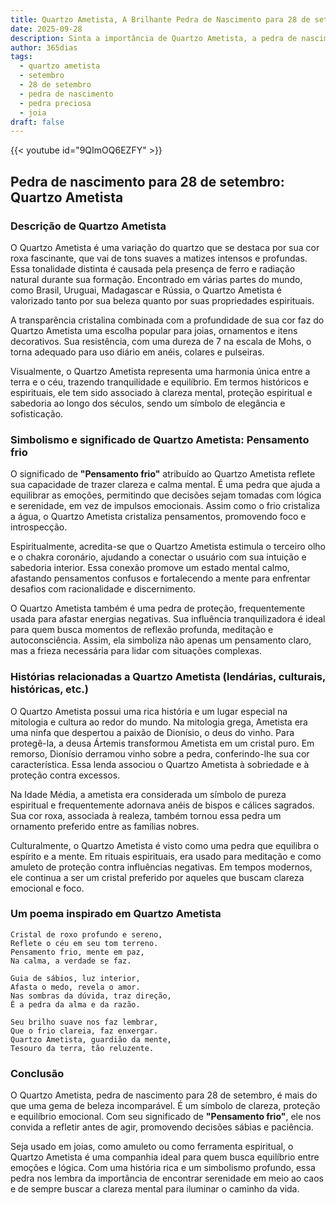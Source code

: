 ```yaml
---
title: Quartzo Ametista, A Brilhante Pedra de Nascimento para 28 de setembro
date: 2025-09-28
description: Sinta a importância de Quartzo Ametista, a pedra de nascimento de 28 de setembro que simboliza Pensamento frio. Deixe que sua beleza e significado iluminem seu dia.
author: 365dias
tags:
  - quartzo ametista
  - setembro
  - 28 de setembro
  - pedra de nascimento
  - pedra preciosa
  - joia
draft: false
---
```


{{< youtube id="9QImOQ6EZFY" >}}

## Pedra de nascimento para 28 de setembro: Quartzo Ametista

### Descrição de Quartzo Ametista

O Quartzo Ametista é uma variação do quartzo que se destaca por sua cor roxa fascinante, que vai de tons suaves a matizes intensos e profundas. Essa tonalidade distinta é causada pela presença de ferro e radiação natural durante sua formação. Encontrado em várias partes do mundo, como Brasil, Uruguai, Madagascar e Rússia, o Quartzo Ametista é valorizado tanto por sua beleza quanto por suas propriedades espirituais.

A transparência cristalina combinada com a profundidade de sua cor faz do Quartzo Ametista uma escolha popular para joias, ornamentos e itens decorativos. Sua resistência, com uma dureza de 7 na escala de Mohs, o torna adequado para uso diário em anéis, colares e pulseiras.

Visualmente, o Quartzo Ametista representa uma harmonia única entre a terra e o céu, trazendo tranquilidade e equilíbrio. Em termos históricos e espirituais, ele tem sido associado à clareza mental, proteção espiritual e sabedoria ao longo dos séculos, sendo um símbolo de elegância e sofisticação.

### Simbolismo e significado de Quartzo Ametista: Pensamento frio

O significado de **"Pensamento frio"** atribuído ao Quartzo Ametista reflete sua capacidade de trazer clareza e calma mental. É uma pedra que ajuda a equilibrar as emoções, permitindo que decisões sejam tomadas com lógica e serenidade, em vez de impulsos emocionais. Assim como o frio cristaliza a água, o Quartzo Ametista cristaliza pensamentos, promovendo foco e introspecção.

Espiritualmente, acredita-se que o Quartzo Ametista estimula o terceiro olho e o chakra coronário, ajudando a conectar o usuário com sua intuição e sabedoria interior. Essa conexão promove um estado mental calmo, afastando pensamentos confusos e fortalecendo a mente para enfrentar desafios com racionalidade e discernimento.

O Quartzo Ametista também é uma pedra de proteção, frequentemente usada para afastar energias negativas. Sua influência tranquilizadora é ideal para quem busca momentos de reflexão profunda, meditação e autoconsciência. Assim, ela simboliza não apenas um pensamento claro, mas a frieza necessária para lidar com situações complexas.

### Histórias relacionadas a Quartzo Ametista (lendárias, culturais, históricas, etc.)

O Quartzo Ametista possui uma rica história e um lugar especial na mitologia e cultura ao redor do mundo. Na mitologia grega, Ametista era uma ninfa que despertou a paixão de Dionísio, o deus do vinho. Para protegê-la, a deusa Ártemis transformou Ametista em um cristal puro. Em remorso, Dionísio derramou vinho sobre a pedra, conferindo-lhe sua cor característica. Essa lenda associou o Quartzo Ametista à sobriedade e à proteção contra excessos.

Na Idade Média, a ametista era considerada um símbolo de pureza espiritual e frequentemente adornava anéis de bispos e cálices sagrados. Sua cor roxa, associada à realeza, também tornou essa pedra um ornamento preferido entre as famílias nobres.

Culturalmente, o Quartzo Ametista é visto como uma pedra que equilibra o espírito e a mente. Em rituais espirituais, era usado para meditação e como amuleto de proteção contra influências negativas. Em tempos modernos, ele continua a ser um cristal preferido por aqueles que buscam clareza emocional e foco.

### Um poema inspirado em Quartzo Ametista

```
Cristal de roxo profundo e sereno,  
Reflete o céu em seu tom terreno.  
Pensamento frio, mente em paz,  
Na calma, a verdade se faz.

Guia de sábios, luz interior,  
Afasta o medo, revela o amor.  
Nas sombras da dúvida, traz direção,  
É a pedra da alma e da razão.

Seu brilho suave nos faz lembrar,  
Que o frio clareia, faz enxergar.  
Quartzo Ametista, guardião da mente,  
Tesouro da terra, tão reluzente.
```

### Conclusão

O Quartzo Ametista, pedra de nascimento para 28 de setembro, é mais do que uma gema de beleza incomparável. É um símbolo de clareza, proteção e equilíbrio emocional. Com seu significado de **"Pensamento frio"**, ele nos convida a refletir antes de agir, promovendo decisões sábias e paciência.

Seja usado em joias, como amuleto ou como ferramenta espiritual, o Quartzo Ametista é uma companhia ideal para quem busca equilíbrio entre emoções e lógica. Com uma história rica e um simbolismo profundo, essa pedra nos lembra da importância de encontrar serenidade em meio ao caos e de sempre buscar a clareza mental para iluminar o caminho da vida.